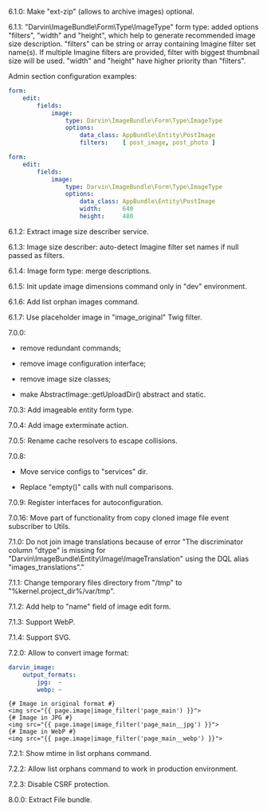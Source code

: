 6.1.0: Make "ext-zip" (allows to archive images) optional.

6.1.1: "Darvin\ImageBundle\Form\Type\ImageType" form type: added options "filters", "width" and "height", which help
 to generate recommended image size description. "filters" can be string or array containing Imagine filter set name(s).
 If multiple Imagine filters are provided, filter with biggest thumbnail size will be used. "width" and "height" have
 higher priority than "filters".
 
Admin section configuration examples:

```yaml
form:
    edit:
        fields:
            image:
                type: Darvin\ImageBundle\Form\Type\ImageType
                options:
                    data_class: AppBundle\Entity\PostImage
                    filters:    [ post_image, post_photo ]
```

```yaml
form:
    edit:
        fields:
            image:
                type: Darvin\ImageBundle\Form\Type\ImageType
                options:
                    data_class: AppBundle\Entity\PostImage
                    width:      640
                    height:     480
```

6.1.2: Extract image size describer service.

6.1.3: Image size describer: auto-detect Imagine filter set names if null passed as filters.

6.1.4: Image form type: merge descriptions.

6.1.5: Init update image dimensions command only in "dev" environment.

6.1.6: Add list orphan images command.

6.1.7: Use placeholder image in "image_original" Twig filter.

7.0.0:

- remove redundant commands;

- remove image configuration interface;

- remove image size classes;

- make AbstractImage::getUploadDir() abstract and static.

7.0.3: Add imageable entity form type.

7.0.4: Add image exterminate action.

7.0.5: Rename cache resolvers to escape collisions.

7.0.8:
 
- Move service configs to "services" dir.

- Replace "empty()" calls with null comparisons.

7.0.9: Register interfaces for autoconfiguration.

7.0.16: Move part of functionality from copy cloned image file event subscriber to Utils.

7.1.0: Do not join image translations because of error "The discriminator column "dtype" is missing for "Darvin\ImageBundle\Entity\Image\ImageTranslation" using the DQL alias "images_translations"."

7.1.1: Change temporary files directory from "/tmp" to "%kernel.project_dir%/var/tmp".

7.1.2: Add help to "name" field of image edit form.

7.1.3: Support WebP.

7.1.4: Support SVG.

7.2.0: Allow to convert image format:

```yaml
darvin_image:
    output_formats:
        jpg:  ~
        webp: ~
```

```twig
{# Image in original format #}
<img src="{{ page.image|image_filter('page_main') }}">
{# Image in JPG #}
<img src="{{ page.image|image_filter('page_main__jpg') }}">
{# Image in WebP #}
<img src="{{ page.image|image_filter('page_main__webp') }}">
```

7.2.1: Show mtime in list orphans command.

7.2.2: Allow list orphans command to work in production environment.

7.2.3: Disable CSRF protection.

8.0.0: Extract File bundle.
